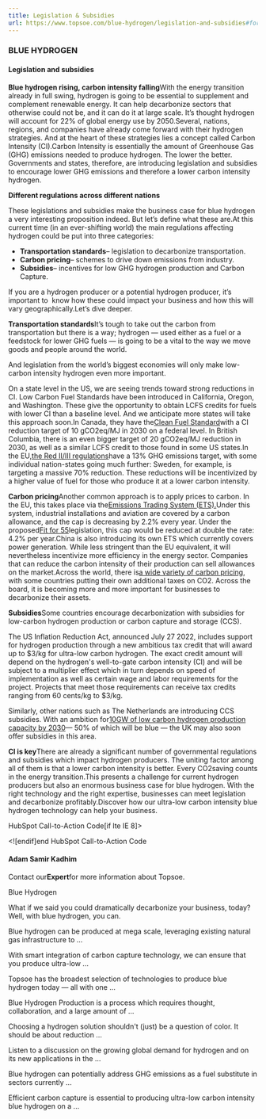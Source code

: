 ```yaml
---
title: Legislation & Subsidies
url: https://www.topsoe.com/blue-hydrogen/legislation-and-subsidies#form
---
```


### BLUE HYDROGEN

#### Legislation and subsidies

**Blue hydrogen rising, carbon intensity falling**With the energy transition already in full swing, hydrogen is going to be essential to supplement and complement renewable energy. It can help decarbonize sectors that otherwise could not be, and it can do it at large scale. It’s thought hydrogen will account for 22% of global energy use by 2050.Several, nations, regions, and companies have already come forward with their hydrogen strategies. And at the heart of these strategies lies a concept called Carbon Intensity (CI).Carbon Intensity is essentially the amount of Greenhouse Gas (GHG) emissions needed to produce hydrogen. The lower the better. Governments and states, therefore, are introducing legislation and subsidies to encourage lower GHG emissions and therefore a lower carbon intensity hydrogen.

**Different regulations across different nations**

These legislations and subsidies make the business case for blue hydrogen a very interesting proposition indeed. But let’s define what these are.At this current time (in an ever-shifting world) the main regulations affecting hydrogen could be put into three categories:

- **Transportation standards**– legislation to decarbonize transportation.
- **Carbon pricing**– schemes to drive down emissions from industry.
- **Subsidies**– incentives for low GHG hydrogen production and Carbon Capture.

If you are a hydrogen producer or a potential hydrogen producer, it’s important to  know how these could impact your business and how this will vary geographically.Let’s dive deeper.

**Transportation standards**It’s tough to take out the carbon from transportation but there is a way; hydrogen — used either as a fuel or a feedstock for lower GHG fuels — is going to be a vital to the way we move goods and people around the world.

And legislation from the world’s biggest economies will only make low-carbon intensity hydrogen even more important.

On a state level in the US, we are seeing trends toward strong reductions in CI. Low Carbon Fuel Standards have been introduced in California, Oregon, and Washington. These give the opportunity to obtain LCFS credits for fuels with lower CI than a baseline level. And we anticipate more states will take this approach soon.In Canada, they have the[Clean Fuel Standard](https://www.canada.ca/en/environment-climate-change/services/managing-pollution/energy-production/fuel-regulations/clean-fuel-standard/about.html)with a CI reduction target of 10 gCO2eq/MJ in 2030 on a federal level. In British Columbia, there is an even bigger target of 20 gCO2eq/MJ reduction in 2030, as well as a similar LCFS credit to those found in some US states.In the EU,[the Red II/III regulations](https://joint-research-centre.ec.europa.eu/welcome-jec-website/reference-regulatory-framework/renewable-energy-recast-2030-red-ii_en)have a 13% GHG emissions target, with some individual nation-states going much further: Sweden, for example, is targeting a massive 70% reduction. These reductions will be incentivized by a higher value of fuel for those who produce it at a lower carbon intensity.

**Carbon pricing**Another common approach is to apply prices to carbon. In the EU, this takes place via the[Emissions Trading System (ETS).](https://ec.europa.eu/clima/eu-action/eu-emissions-trading-system-eu-ets_en)Under this system, industrial installations and aviation are covered by a carbon allowance, and the cap is decreasing by 2.2% every year. Under the proposed[Fit for 55](https://www.consilium.europa.eu/en/policies/green-deal/fit-for-55-the-eu-plan-for-a-green-transition/)legislation, this cap would be reduced at double the rate: 4.2% per year.China is also introducing its own ETS which currently covers power generation. While less stringent than the EU equivalent, it will nevertheless incentivize more efficiency in the energy sector. Companies that can reduce the carbon intensity of their production can sell allowances on the market.Across the world, there is[a wide variety of carbon pricing](https://openknowledge.worldbank.org/bitstream/handle/10986/35620/9781464817281%20Executive%20Summary.pdf?sequence=3&isAllowed=y), with some countries putting their own additional taxes on CO2. Across the board, it is becoming more and more important for businesses to decarbonize their assets.

**Subsidies**Some countries encourage decarbonization with subsidies for low-carbon hydrogen production or carbon capture and storage (CCS).

The US Inflation Reduction Act, announced July 27 2022, includes support for hydrogen production through a new ambitious tax credit that will award up to $3/kg for ultra-low carbon hydrogen. The exact credit amount will depend on the hydrogen's well-to-gate carbon intensity (CI) and will be subject to a multiplier effect which in turn depends on speed of implementation as well as certain wage and labor requirements for the project. Projects that meet those requirements can receive tax credits ranging from 60 cents/kg to $3/kg.

Similarly, other nations such as The Netherlands are introducing CCS subsidies. With an ambition for[10GW of low carbon hydrogen production capacity by 2030](https://www.gov.uk/government/publications/hydrogen-investor-roadmap-leading-the-way-to-net-zero)— 50% of which will be blue — the UK may also soon offer subsidies in this area.

**CI is key**There are already a significant number of governmental regulations and subsidies which impact hydrogen producers. The uniting factor among all of them is that a lower carbon intensity is better. Every CO2saving counts in the energy transition.This presents a challenge for current hydrogen producers but also an enormous business case for blue hydrogen. With the right technology and the right expertise, businesses can meet legislation and decarbonize profitably.Discover how our ultra-low carbon intensity blue hydrogen technology can help your business.

HubSpot Call-to-Action Code[if lte IE 8]><div id="hs-cta-ie-element"></div><![endif][](https://cta-redirect.hubspot.com/cta/redirect/2115834/09f284e3-6951-4f78-8a21-9594db5846d4)end HubSpot Call-to-Action Code

#### Adam Samir Kadhim

Contact our**Expert**for more information about Topsoe.

Blue Hydrogen

What if we said you could dramatically decarbonize your business, today? Well, with blue hydrogen, you can.

Blue hydrogen can be produced at mega scale, leveraging existing natural gas infrastructure to ...

With smart integration of carbon capture technology, we can ensure that you produce ultra-low ...

Topsoe has the broadest selection of technologies to produce blue hydrogen today — all with one ...

Blue Hydrogen Production is a process which requires thought, collaboration, and a large amount of ...

Choosing a hydrogen solution shouldn't (just) be a question of color. It should be about reduction ...

Listen to a discussion on the growing global demand for hydrogen and on its new applications in the ...

Blue hydrogen can potentially address GHG emissions as a fuel substitute in sectors currently ...

Efficient carbon capture is essential to producing ultra-low carbon intensity blue hydrogen on a ...